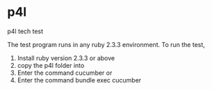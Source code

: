 # p4l
p4l tech test

The test program runs in any ruby 2.3.3 environment.
To run the test, 
1. Install ruby version 2.3.3 or above
2. copy the p4l folder into
3. Enter the command cucumber or
4. Enter the command bundle exec cucumber
